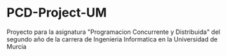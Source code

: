 # PCD-Project-UM
 Proyecto para la asignatura "Programacion Concurrente y Distribuida" del segundo año de la carrera de Ingenieria Informatica en la Universidad de Murcia
